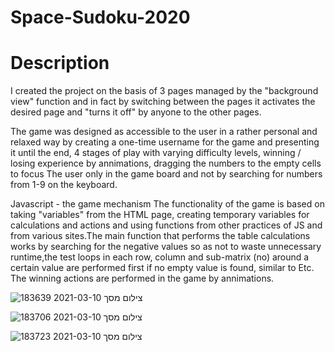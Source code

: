 # Space-Sudoku-2020

# Description
I created the project on the basis of 3 pages managed by the "background view" 
function and in fact by switching between the pages it activates the desired page and
"turns it off" by anyone to the other pages.

The game was designed as accessible to the user in a rather personal and relaxed way by creating a one-time username 
for the game and presenting it until the end, 4 stages of play with varying difficulty levels, winning / losing experience by annimations, 
dragging the numbers to the empty cells to focus The user only in the game board and not by searching for numbers from 1-9 on the keyboard.

Javascript - the game mechanism
The functionality of the game is based on taking "variables" from the HTML page, 
creating temporary variables for calculations and actions and using functions from other practices of JS
and from various sites.The main function that performs the table calculations works by searching for the negative values
so as not to waste unnecessary runtime,the test loops in each row, column and sub-matrix (no) around a certain value are 
performed first if no empty value is found, similar to Etc. The winning actions are performed in the game by annimations.

![צילום מסך 2021-03-10 183639](https://user-images.githubusercontent.com/68163421/110664145-d663a500-81cf-11eb-89c3-c4a558cb275e.png)

![צילום מסך 2021-03-10 183706](https://user-images.githubusercontent.com/68163421/110664155-d82d6880-81cf-11eb-9331-9b80566bd4ba.png)

![צילום מסך 2021-03-10 183723](https://user-images.githubusercontent.com/68163421/110664172-da8fc280-81cf-11eb-917b-76a62a846b4d.png)


